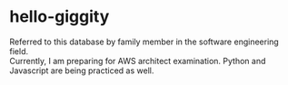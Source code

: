 # hello-giggity
Referred to this database by family member in the software engineering field. </br>
Currently, I am preparing for AWS architect examination. Python and Javascript are being practiced as well.
